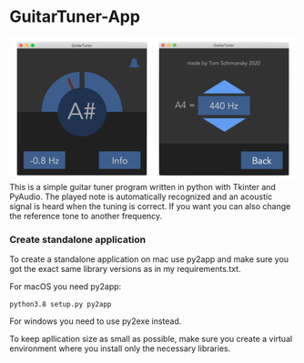 # GuitarTuner-App
![](documentation/layout.png)
This is a simple guitar tuner program written in python with Tkinter and PyAudio.
The played note is automatically recognized and an acoustic signal is heard when the tuning is correct. If you want you can also change the reference tone to another frequency.

### Create standalone application
To create a standalone application on mac use py2app and make sure you got the exact same library versions as in my requirements.txt.

For macOS you need py2app:
```
python3.8 setup.py py2app
```
For windows you need to use py2exe instead.

To keep apllication size as small as possible, make sure you create a virtual environment where you install only the necessary libraries.
